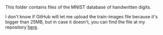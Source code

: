 This folder contains files of the MNIST database of handwritten digits.

I don't know if GitHub will let me upload the train-images file because it's bigger than 25MB, but in case it doesn't, you can find the file at my repository [here](https://github.com/erin-online/lisp-neural/blob/main/train-images.idx3-ubyte).
